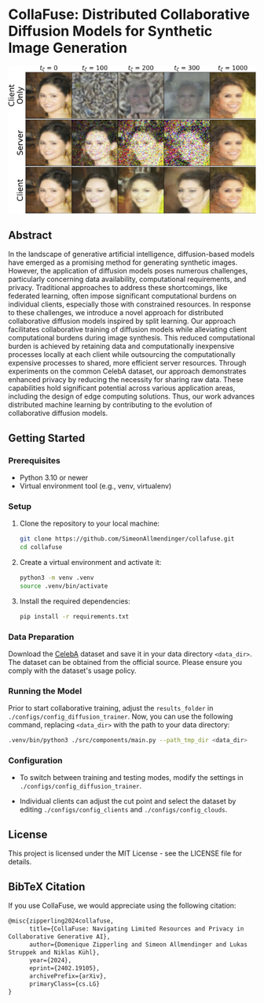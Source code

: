 # CollaFuse: Distributed Collaborative Diffusion Models for Synthetic Image Generation

![sample_illustrations](./docs/sample_illustrations.png)

## Abstract

In the landscape of generative artificial intelligence, diffusion-based models have emerged as a promising method for generating synthetic images. However, the application of diffusion models poses numerous challenges, particularly concerning data availability, computational requirements, and privacy. Traditional approaches to address these shortcomings, like federated learning, often impose significant computational burdens on individual clients, especially those with constrained resources. In response to these challenges, we introduce a novel approach for distributed collaborative diffusion models inspired by split learning. Our approach facilitates collaborative training of diffusion models while alleviating client computational burdens during image synthesis. This reduced computational burden is achieved by retaining data and computationally inexpensive processes locally at each client while outsourcing the computationally expensive processes to shared, more efficient server resources. Through experiments on the common CelebA dataset, our approach demonstrates enhanced privacy by reducing the necessity for sharing raw data. These capabilities hold significant potential across various application areas, including the design of edge computing solutions. Thus, our work advances distributed machine learning by contributing to the evolution of collaborative diffusion models.

## Getting Started

### Prerequisites

- Python 3.10 or newer
- Virtual environment tool (e.g., venv, virtualenv)

### Setup

1. Clone the repository to your local machine:

   ```bash
   git clone https://github.com/SimeonAllmendinger/collafuse.git
   cd collafuse
   ```

2. Create a virtual environment and activate it:

   ```bash
   python3 -m venv .venv
   source .venv/bin/activate
   ```

3. Install the required dependencies:

   ```bash
   pip install -r requirements.txt
   ```

### Data Preparation

Download the [CelebA](https://www.kaggle.com/datasets/jessicali9530/celeba-dataset/download?datasetVersionNumber=2) dataset and save it in your data directory `<data_dir>`. The dataset can be obtained from the official source. Please ensure you comply with the dataset's usage policy.

### Running the Model

Prior to start collaborative training, adjust the `results_folder` in `./configs/config_diffusion_trainer`. Now, you can use the following command, replacing `<data_dir>` with the path to your data directory:

```bash
.venv/bin/python3 ./src/components/main.py --path_tmp_dir <data_dir>
```

### Configuration

- To switch between training and testing modes, modify the settings in `./configs/config_diffusion_trainer`.

- Individual clients can adjust the cut point and select the dataset by editing `./configs/config_clients` and `./configs/config_clouds`.

## License

This project is licensed under the MIT License - see the LICENSE file for details.

## BibTeX Citation

If you use CollaFuse, we would appreciate using the following citation:

```
@misc{zipperling2024collafuse,
      title={CollaFuse: Navigating Limited Resources and Privacy in Collaborative Generative AI}, 
      author={Domenique Zipperling and Simeon Allmendinger and Lukas Struppek and Niklas Kühl},
      year={2024},
      eprint={2402.19105},
      archivePrefix={arXiv},
      primaryClass={cs.LG}
}
```
